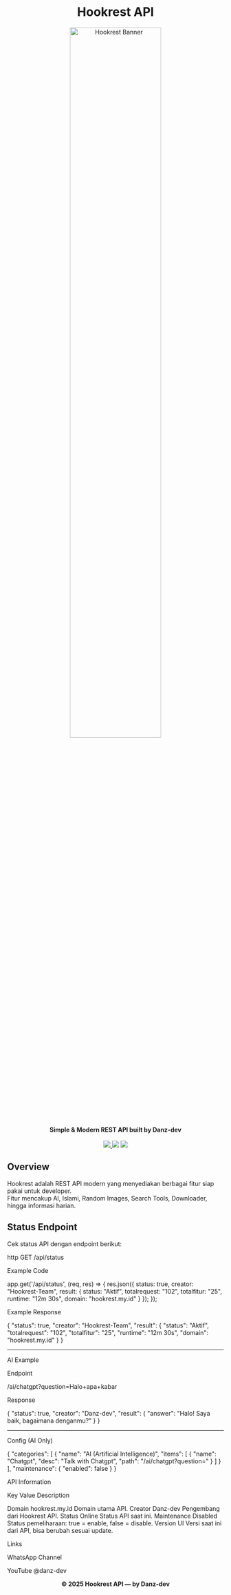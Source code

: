 <h1 align="center">Hookrest API</h1>

<p align="center">
  <img src="https://qu.ax/oQSaT.jpg" alt="Hookrest Banner" width="65%">
</p>

<p align="center">
  <b>Simple & Modern REST API built by Danz-dev</b><br><br>
  <a href="https://hookrest.my.id">
    <img src="https://img.shields.io/badge/Status-Online-brightgreen?style=for-the-badge" />
  </a>
  <img src="https://img.shields.io/badge/Maintenance-Disabled-blue?style=for-the-badge" />
  <img src="https://img.shields.io/badge/Version-UI-orange?style=for-the-badge" />
</p>

## Overview
Hookrest adalah REST API modern yang menyediakan berbagai fitur siap pakai untuk developer.  
Fitur mencakup AI, Islami, Random Images, Search Tools, Downloader, hingga informasi harian.  


## Status Endpoint
Cek status API dengan endpoint berikut:

http
GET /api/status

Example Code

app.get('/api/status', (req, res) => {
    res.json({
        status: true,
        creator: "Hookrest-Team",
        result: {
            status: "Aktif",
            totalrequest: "102",
            totalfitur: "25",
            runtime: "12m 30s",
            domain: "hookrest.my.id"
        }
    });
});

Example Response

{
  "status": true,
  "creator": "Hookrest-Team",
  "result": {
    "status": "Aktif",
    "totalrequest": "102",
    "totalfitur": "25",
    "runtime": "12m 30s",
    "domain": "hookrest.my.id"
  }
}


---

AI Example

Endpoint

/ai/chatgpt?question=Halo+apa+kabar

Response

{
  "status": true,
  "creator": "Danz-dev",
  "result": {
    "answer": "Halo! Saya baik, bagaimana denganmu?"
  }
}


---

Config (AI Only)

{
  "categories": [
    {
      "name": "AI (Artificial Intelligence)",
      "items": [
        {
          "name": "Chatgpt",
          "desc": "Talk with Chatgpt",
          "path": "/ai/chatgpt?question="
        }
      ]
    }
  ],
  "maintenance": {
    "enabled": false
  }
}

API Information

Key	Value	Description

Domain	hookrest.my.id	Domain utama API.
Creator	Danz-dev	Pengembang dari Hookrest API.
Status	Online	Status API saat ini.
Maintenance	Disabled	Status pemeliharaan: true = enable, false = disable.
Version	UI	Versi saat ini dari API, bisa berubah sesuai update.



Links

WhatsApp Channel

YouTube @danz-dev


<p align="center">
  <b>© 2025 Hookrest API — by Danz-dev</b>
</p>
